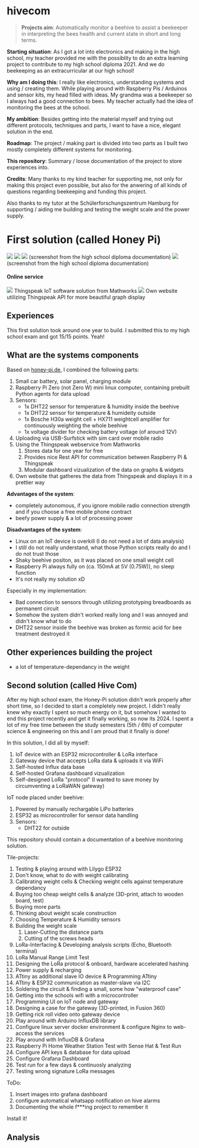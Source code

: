 # hivecom

> **Projects aim**: Automatically monitor a beehive to assist a beekeeper in interpreting the bees health and current state in short and long terms. 


**Starting situation**: As I got a lot into electronics and making in the high school, my teacher provided me with the possiblity to do an extra learning project to contribute to my high school diploma 2021. And we do beekeeping as an extracurricular at our high school!

**Why am I doing this**: I really like electronics, understanding systems and using / creating them. While playing around with Raspberry Pis / Arduinos and sensor kits, my head filled with ideas. My grandma was a beekeeper so I always had a good connection to bees. My teacher actually had the idea of monitoring the bees at the school.

**My ambition**: Besides getting into the material myself and trying out different protocols, techniques and parts, I want to have a nice, elegant solution in the end.

**Roadmap**: The project / making part is divided into two parts as I built two mostly completely different systems for monitoring.

**This repository**: Summary / loose documentation of the project to store experiences into.

**Credits**: Many thanks to my kind teacher for supporting me, not only for making this project even possible, but also for the anwering of all kinds of questions regarding beekeeping and funding this project.

Also thanks to my tutor at the Schülerforschungszentrum Hamburg for supporting / aiding me building and testing the weight scale and the power supply.

# First solution (called Honey Pi) 

<img src="./img/HoneyPi-Fertig.jpg">

<img src="./img/IMG_20210206_154843.jpg">

<img src="./img/image2.png">
(screenshot from the high school diploma documentation)

<img src="./img/image4.png">
(screenshot from the high school diploma documentation)

#### Online service

<img src="./img/image.png">
Thingspeak IoT software solution from Mathworks

<img src="./img/image3.png">
Own website utilizing Thingspeak API for more beautiful graph display

<br>

## Experiences

This first solution took around one year to build. I submitted this to my high school exam and got 15/15 points. Yeah!

## What are the systems components

Based on [honey-pi.de](honey-pi.de), I combined the following parts:
1. Small car battery, solar panel, charging module
2. Raspberry Pi Zero (not Zero W) mini linux computer, containing prebuilt Python agents for data upload
3. Sensors:
    - 1x DHT22 sensor for temperature & humidity inside the beehive
    - 1x DHT22 sensor for temperature & humideity outside
    - 1x Bosche H30a weight cell + HX711 weightcell amplifier for continuously weighting the whole beehive
    - 1x voltage divider for checking battery voltage (of around 12V)
4. Uploading via USB-Surfstick with sim card over mobile radio
5. Using the Thingspeak webservice from Mathworks
    1. Stores data for one year for free
    2. Provides nice Rest API for communication between Raspberry Pi & Thingspeak
    3. Modular dashboard vizualization of the data on graphs & widgets
6. Own website that gatheres the data from Thingspeak and displays it in a prettier way

**Advantages of the system**:
- completely autonomous, if you ignore mobile radio connection strength and if you choose a free mobile phone contract
- beefy power supply & a lot of processing power

**Disadvantages of the system**:
- Linux on an IoT device is overkill (I do not need a lot of data analysis)
- I still do not really understand, what those Python scripts really do and I do not trust those
- Shaky beehive positon, as it was placed on one small weight cell
- Raspberry Pi always fully on (ca. 150mA at 5V (0.75W)), no sleep function
- It's not really my solution xD

Especially in my implementation:
- Bad connection to sensors through utilizing prototyping breadboards as permanent circuit
- Somehow the system didn't worked really long and I was annoyed and didn't know what to do
- DHT22 sensor inside the beehive was broken as formic acid for bee treatment destroyed it

**Other experiences building the project**
- 



- a lot of temperature-dependancy in the weight


## Second solution (called Hive Com)

After my high school exam, the Honey-Pi solution didn't work properly after short time, so I decided to start a completely new project. I didn't really knew why exactly I spent so much energy on it, but somehow I wanted to end this project recently and get it finally working, so now its 2024. I spent a lot of my free time between the study semesters (5th / 6th) of computer science & engineering on this and I am proud that it finally is done!

In this solution, I did all by myself:
1. IoT device with an ESP32 microcontroller & LoRa interface
2. Gateway device that accepts LoRa data & uploads it via WiFi
3. Self-hosted Influx data base
4. Self-hosted Grafana dashboard vizualization
5. Self-designed LoRa "protocol" (I wanted to save money by circumventing a LoRaWAN gateway)

IoT node placed under beehive:
1. Powered by manually rechargable LiPo batteries
2. ESP32 as microcontroller for sensor data handling
3. Sensors:
    - DHT22 for outside

This repository should contain a documentation of a beehive monitoring solution.

Tile-projects:

1. Testing & playing around with Lilygo ESP32
2. Don't know, what to do with weight calibrating
3. Calibrating weight cells & Checking weight cells against temperature dependancy
4. Buying too cheap weight cells & analyze (3D-print, attach to wooden board, test)
5. Buying more parts
6. Thinking about weight scale construction
7. Choosing Temperature & Humidity sensors
8. Building the weight scale
    1. Laser-Cutting the distance parts
    2. Cutting of the screws heads
9. LoRa-Interfacing & Developing analysis scripts (Echo, Bluetooth terminal)
10. LoRa Manual Range Limit Test
11. Designing the LoRa protocol & onboard, hardware accelerated hashing
12. Power supply & recharging
13. ATtiny as additional slave IO device & Programming ATtiny
14. ATtiny & ESP32 communication as master-slave via I2C
15. Soldering the circuit & finding a small, some how "waterproof case"
16. Getting into the schools wifi with a microcontroller
17. Programming UI on IoT node and gateway
18. Designing a case for the gateway (3D-printed, in Fusion 360)
19. Getting rick roll video onto gateway device
20. Play around with Arduino InfluxDB library
21. Configure linux server docker environment & configure Nginx to web-access the services
22. Play around with InfluxDB & Grafana
23. Raspberry Pi Home Weather Station Test with Sense Hat & Test Run
24. Configure API keys & database for data upload
25. Configure Grafana Dashboard
26. Test run for a few days & continuosly analyzing
27. Testing wrong signature LoRa messages

ToDo:
1. Insert images into grafana dashboard 
2. configure automatical whatsapp notification on hive alarms
3. Documenting the whole f***ing project to remember it

Install it!


## Analysis